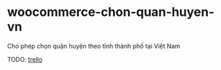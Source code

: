 # woocommerce-chon-quan-huyen-vn
Cho phép chọn quận huyện theo tỉnh thành phố tại Việt Nam

TODO: [trello](https://trello.com/b/po3M6x4s/plugin-vietnamese-woocommerce-district)
